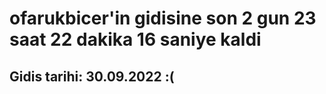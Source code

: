# ofarukbicer'in gidisine son 2 gun 23 saat 22 dakika 16 saniye kaldi

## Gidis tarihi: 30.09.2022 :(